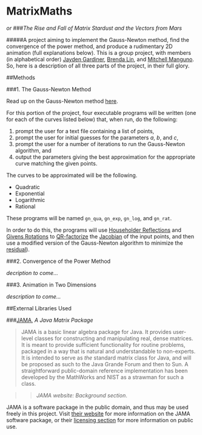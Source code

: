 MatrixMaths
==========
_or_
###_The Rise and Fall of Matrix Stardust and the Vectors from Mars_


#####A project aiming to implement the Gauss-Newton method, find the convergence of the power method, and produce a rudimentary 2D animation (full explanations below).  This is a group project, with members (in alphabetical order) [Jayden Gardiner][1], [Brenda Lin][2], and [Mitchell Manguno][3]. So, here is a description of all three parts of the project, in their full glory.


##Methods

###1. The Gauss-Newton Method

Read up on the Gauss-Newton method [here][4].

For this portion of the project, four executable programs will be written (one for each of the curves listed below) that, when run, do the following:

1. prompt the user for a text file containing a list of points,
2. prompt the user for initial guesses for the parameters _a_, _b_, and _c_,
3. prompt the user for a number of iterations to run the Gauss-Newton algorithm, and
4. output the parameters giving the best approximation for the appropriate curve matching the given points.

The curves to be approximated will be the following.

* Quadratic
* Exponential
* Logarithmic
* Rational

These programs will be named `gn_qua`, `gn_exp`, `gn_log`, and `gn_rat`.

In order to do this, the programs will use [Householder Reflections][5] and [Givens Rotations][6] to [QR-factorize][7] the [Jacobian][8] of the input points, and then use a modified version of the Gauss-Newton algorithm to minimize the [residual][9]).

###2. Convergence of the Power Method

_decription to come..._

###3. Animation in Two Dimensions

_description to come..._


##External Libraries Used

###[JAMA][10], _A Java Matrix Package_

>JAMA is a basic linear algebra package for Java. It provides user-level classes for constructing and manipulating real, dense matrices. It is meant to provide sufficient functionality for routine problems, packaged in a way that is natural and understandable to non-experts. It is intended to serve as _the_ standard matrix class for Java, and will be proposed as such to the Java Grande Forum and then to Sun. A straightforward public-domain reference implementation has been developed by the MathWorks and NIST as a strawman for such a class.

>> <cite>_JAMA website:_ Background _section_</cite>.

JAMA is a software package in the public domain, and thus may be used freely in this project. Visit [their website][11] for more information on the JAMA software package, or their [licensing section][12] for more information on public use.


[1]: https://github.com/jaydengardiner
[2]: https://github.com/brendaxlin
[3]: https://github.com/mmanguno
[4]: http://en.wikipedia.org/wiki/Gauss%E2%80%93Newton_algorithm
[5]: http://en.wikipedia.org/wiki/Householder_transformation
[6]: http://en.wikipedia.org/wiki/Givens_rotation
[7]: http://en.wikipedia.org/wiki/QR_decomposition
[8]: http://en.wikipedia.org/wiki/Jacobian_matrix_and_determinant
[9]: http://en.wikipedia.org/wiki/Residual_(numerical_analysis)
[10]: http://math.nist.gov/javanumerics/jama/
[11]: http://math.nist.gov/javanumerics/jama/
[12]: http://math.nist.gov/javanumerics/jama/#license
